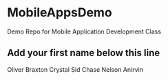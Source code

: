 # MobileAppsDemo
Demo Repo for Mobile Application Development Class

Add your first name below this line
-----------------------------------
Oliver
Braxton
Crystal
Sid
Chase Nelson
Anirvin
